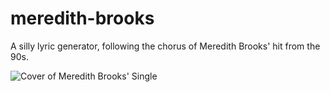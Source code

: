 # meredith-brooks

A silly lyric generator, following the chorus of Meredith Brooks' hit from the 90s.

![Cover of Meredith Brooks' Single](https://img.discogs.com/n5pQY5YP3eKwBL5JrzHxvOERlZk=/fit-in/600x597/filters:strip_icc():format(jpeg):mode_rgb():quality(90)/discogs-images/R-1622007-1538946523-7108.jpeg.jpg)
